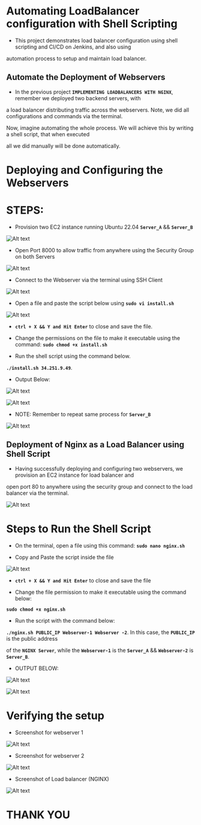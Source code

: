 # Automating LoadBalancer configuration with Shell Scripting

- This project demonstrates load balancer configuration using shell scripting and CI/CD on Jenkins, and also using 

automation process to setup and maintain load balancer.

## Automate the Deployment of Webservers

- In the previous project **`IMPLEMENTING LOADBALANCERS WITH NGINX`**, remember we deployed two backend servers, with 

a load balancer distributing traffic across the webservers. Note, we did all configurations and commands via the terminal.

Now, imagine automating the whole process. We will achieve this by writing a shell script, that when executed

all we did manually will be done automatically.

# Deploying and Configuring the Webservers

# STEPS:

- Provision two EC2 instance running Ubuntu 22.04 **`Server_A`** && **`Server_B`**

![Alt text](<Images/ec2 instance.png>)

- Open Port 8000 to allow traffic from anywhere using the Security Group on both Servers

![Alt text](<Images/Allow Traffic 8000.png>)

- Connect to the Webserver via the terminal using SSH Client

![Alt text](<Images/SSH connect.png>)

- Open a file and paste the script below using **`sudo vi install.sh`**

![Alt text](<Images/sudo install sh.png>)

- **`ctrl + X && Y and Hit Enter`** to close and save the file.

- Change the permissions on the file to make it executable using the command: **`sudo chmod +x install.sh`** 

- Run the shell script using the command below. 

**`./install.sh 34.251.9.49`**. 

- Output Below:

![Alt text](Images/install.sh.png)

![Alt text](<Images/install sh_B.png>)

- NOTE: Remember to repeat same process for **`Server_B`**

![Alt text](<Images/Server_B Install.png>)

## Deployment of Nginx as a Load Balancer using Shell Script

- Having successfully deploying and configuring two webservers, we provision an EC2 instance for load balancer and

open port 80 to anywhere using the security group and connect to the load balancer via the terminal.

![Alt text](<Images/NGINX PORT 80.png>)

# Steps to Run the Shell Script

- On the terminal, open a file using this command: **`sudo nano nginx.sh`**

- Copy and Paste the script inside the file

![Alt text](<Images/nginx script.png>)

- **`ctrl + X && Y and Hit Enter`** to close and save the file

- Change the file permission to make it executable using the command below:

**`sudo chmod +x nginx.sh`**

- Run the script with the command below:

**`./nginx.sh PUBLIC_IP Webserver-1 Webserver -2`**. In this case, the **`PUBLIC_IP`** is the public address

 of the **`NGINX Server`**, while the **`Webserver-1`** is the **`Server_A`** && **`Webserver-2`** is **`Server_B`**.

- OUTPUT BELOW:

 ![Alt text](<Images/nginx loader.png>)

 ![Alt text](<Images/nginx loader_A.png>)

 # Verifying the setup

 - Screenshot for webserver 1

 ![Alt text](<Images/screenshot servr 1.png>)

- Screenshot for webserver 2

![Alt text](<Images/screenshot servr 2.png>)

- Screenshot of Load balancer (NGINX)

![Alt text](<Images/Nginx loadbalancer.png>)


# THANK YOU

